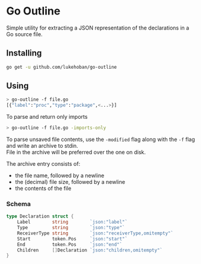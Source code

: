 # Go Outline

Simple utility for extracting a JSON representation of the declarations in a 
Go source file.

## Installing

```bash
go get -u github.com/lukehoban/go-outline
```

## Using
```bash
> go-outline -f file.go
[{"label":"proc","type":"package",<...>}]
```

To parse and return only imports
```bash
> go-outline -f file.go -imports-only
```

To parse unsaved file contents, use the `-modified` flag along with the `-f` flag and write an archive to stdin.  
File in the archive will be preferred over the one on disk.

The archive entry consists of:
 - the file name, followed by a newline
 - the (decimal) file size, followed by a newline
 - the contents of the file

### Schema
```go
type Declaration struct {
	Label        string        `json:"label"`
	Type         string        `json:"type"`
	ReceiverType string        `json:"receiverType,omitempty"`
	Start        token.Pos     `json:"start"`
	End          token.Pos     `json:"end"`
	Children     []Declaration `json:"children,omitempty"`
}
```
